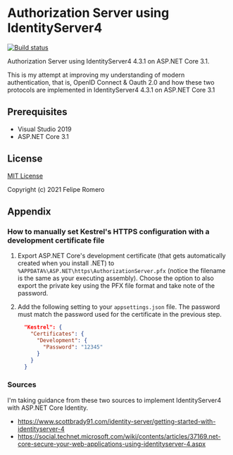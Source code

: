 # Authorization Server using IdentityServer4

[![Build status][ci-badge]][ci-status]

Authorization Server using IdentityServer4 4.3.1 on ASP.NET Core 3.1.

This is my attempt at improving my understanding of modern authentication, that is, OpenID Connect & Oauth 2.0
and how these two protocols are implemented in IdentityServer4 4.3.1 on ASP.NET Core 3.1

## Prerequisites

- Visual Studio 2019
- ASP.NET Core 3.1

## License

[MIT License](LICENSE)

Copyright (c) 2021 Felipe Romero

## Appendix

### How to manually set Kestrel's HTTPS configuration with a development certificate file

1. Export ASP.NET Core's development certificate (that gets automatically created when you install .NET)
to `%APPDATA%\ASP.NET\https\AuthorizationServer.pfx` (notice the filename is the same as your executing assembly).
Choose the option to also export the private key using the PFX file format and take note of the password.
1. Add the following setting to your `appsettings.json` file. The password must match the password used for the certificate in the previous step.

    ```json
      "Kestrel": {
        "Certificates": {
          "Development": {
            "Password": "12345"
          }
        }
      }
    ```

### Sources

I'm taking guidance from these two sources to implement IdentityServer4 with ASP.NET Core Identity.

- <https://www.scottbrady91.com/identity-server/getting-started-with-identityserver-4>
- <https://social.technet.microsoft.com/wiki/contents/articles/37169.net-core-secure-your-web-applications-using-identityserver-4.aspx>

[ci-status]: https://github.com/feliperomero3/AuthorizationServer/actions/workflows/AuthorizationServer-CI.yml
[ci-badge]: https://github.com/feliperomero3/AuthorizationServer/actions/workflows/AuthorizationServer-CI.yml/badge.svg